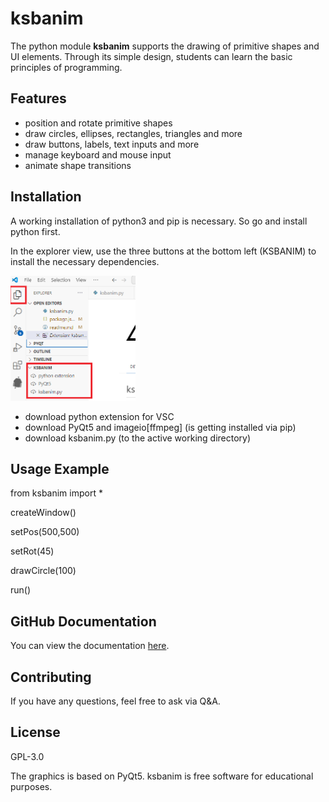 # ksbanim

The python module **ksbanim** supports the drawing of primitive shapes and UI elements. Through its simple design, students can learn the basic principles of programming.

## Features

* position and rotate primitive shapes
* draw circles, ellipses, rectangles, triangles and more
* draw buttons, labels, text inputs and more
* manage keyboard and mouse input
* animate shape transitions

## Installation

A working installation of python3 and pip is necessary. So go and install python first.

In the explorer view, use the three buttons at the bottom left (KSBANIM) to install the necessary dependencies.

<img src="https://raw.githubusercontent.com/tunnelrind/ksbanim/4661cfacc0b00a21fbcded36300b883c65a80a2a/images/screenshot.png" alt="screenshot" width="200"/>


* download python extension for VSC
* download PyQt5 and imageio[ffmpeg] (is getting installed via pip)
* download ksbanim.py (to the active working directory)

## Usage Example

from ksbanim import *

createWindow()

setPos(500,500)

setRot(45)

drawCircle(100)

run()

## GitHub Documentation

You can view the documentation [here](https://dev.lernbaum.ch/scr/ksbanim/index.html).

## Contributing

If you have any questions, feel free to ask via Q&A.

## License

GPL-3.0 

The graphics is based on PyQt5. ksbanim is free software for educational purposes.